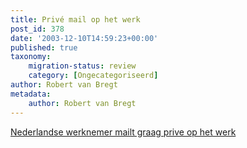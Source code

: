 ```yaml
---
title: Privé mail op het werk
post_id: 378
date: '2003-12-10T14:59:23+00:00'
published: true
taxonomy:
    migration-status: review
    category: [Ongecategoriseerd]
author: Robert van Bregt
metadata:
    author: Robert van Bregt
---
```

[Nederlandse werknemer mailt graag prive op het werk](http://www.nu.nl/news.jsp?n=243401&c=50)